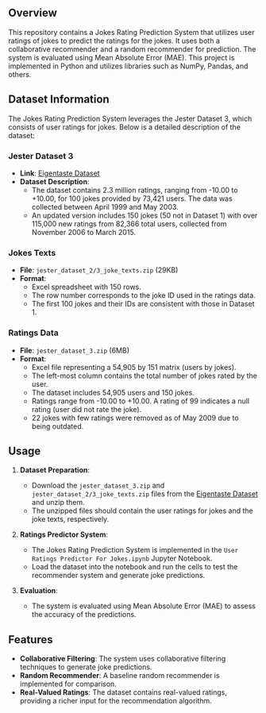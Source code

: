 ## Overview

This repository contains a Jokes Rating Prediction System that utilizes user ratings of jokes to predict the ratings for the jokes. It uses both a collaborative recommender and a random recommender for prediction. The system is evaluated using Mean Absolute Error (MAE). This project is implemented in Python and utilizes libraries such as NumPy, Pandas, and others.

## Dataset Information

The Jokes Rating Prediction System leverages the Jester Dataset 3, which consists of user ratings for jokes. Below is a detailed description of the dataset:

### Jester Dataset 3
- **Link**: [Eigentaste Dataset](https://eigentaste.berkeley.edu/dataset/)
- **Dataset Description**:
  - The dataset contains 2.3 million ratings, ranging from -10.00 to +10.00, for 100 jokes provided by 73,421 users. The data was collected between April 1999 and May 2003.
  - An updated version includes 150 jokes (50 not in Dataset 1) with over 115,000 new ratings from 82,366 total users, collected from November 2006 to March 2015.

### Jokes Texts
- **File**: `jester_dataset_2/3_joke_texts.zip` (29KB)
- **Format**:
  - Excel spreadsheet with 150 rows.
  - The row number corresponds to the joke ID used in the ratings data.
  - The first 100 jokes and their IDs are consistent with those in Dataset 1.

### Ratings Data
- **File**: `jester_dataset_3.zip` (6MB)
- **Format**:
  - Excel file representing a 54,905 by 151 matrix (users by jokes).
  - The left-most column contains the total number of jokes rated by the user.
  - The dataset includes 54,905 users and 150 jokes.
  - Ratings range from -10.00 to +10.00. A rating of 99 indicates a null rating (user did not rate the joke).
  - 22 jokes with few ratings were removed as of May 2009 due to being outdated.

## Usage

1. **Dataset Preparation**:
   - Download the `jester_dataset_3.zip` and `jester_dataset_2/3_joke_texts.zip` files from the [Eigentaste Dataset](https://eigentaste.berkeley.edu/dataset/) and unzip them.
   - The unzipped files should contain the user ratings for jokes and the joke texts, respectively.

2. **Ratings Predictor System**:
   - The Jokes Rating Prediction System is implemented in the `User Ratings Predictor For Jokes.ipynb` Jupyter Notebook.
   - Load the dataset into the notebook and run the cells to test the recommender system and generate joke predictions.

3. **Evaluation**:
   - The system is evaluated using Mean Absolute Error (MAE) to assess the accuracy of the predictions.

## Features

- **Collaborative Filtering**: The system uses collaborative filtering techniques to generate joke predictions.
- **Random Recommender**: A baseline random recommender is implemented for comparison.
- **Real-Valued Ratings**: The dataset contains real-valued ratings, providing a richer input for the recommendation algorithm.



